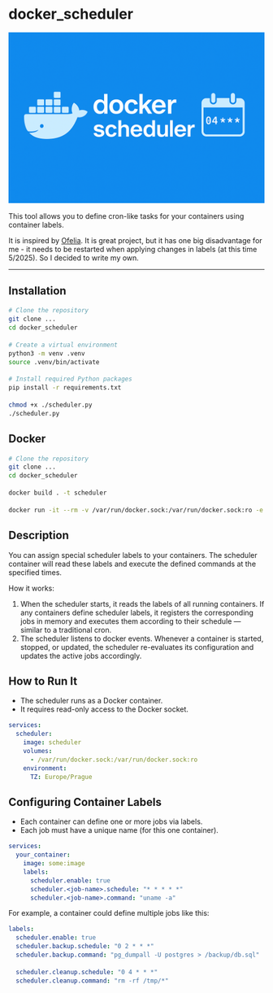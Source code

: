 # docker_scheduler

![Docker Scheduler banner](./docker_scheduler_banner.png)

This tool allows you to define cron-like tasks for your containers using
container labels.

It is inspired by [Ofelia](https://github.com/mcuadros/ofelia). It is great
project, but it has one big disadvantage for me - it needs to be restarted when
applying changes in labels (at this time 5/2025). So I decided to write my own.

---

## Installation

```bash
# Clone the repository
git clone ...
cd docker_scheduler

# Create a virtual environment
python3 -m venv .venv
source .venv/bin/activate

# Install required Python packages
pip install -r requirements.txt

chmod +x ./scheduler.py
./scheduler.py
```

## Docker 

```bash
# Clone the repository
git clone ...
cd docker_scheduler

docker build . -t scheduler

docker run -it --rm -v /var/run/docker.sock:/var/run/docker.sock:ro -e TZ=Europe/Prague scheduler
```

## Description

You can assign special scheduler labels to your containers.
The scheduler container will read these labels and execute the defined commands at the specified times.

How it works:

 1. When the scheduler starts, it reads the labels of all running containers. If any containers define scheduler labels, it registers the corresponding jobs in memory and executes them according to their schedule — similar to a traditional cron.
 2. The scheduler listens to docker events. Whenever a container is started, stopped, or updated, the scheduler re-evaluates its configuration and updates the active jobs accordingly.

## How to Run It

 - The scheduler runs as a Docker container.
 - It requires read-only access to the Docker socket.

```yaml
services:
  scheduler:
    image: scheduler
    volumes:
      - /var/run/docker.sock:/var/run/docker.sock:ro
    environment:
      TZ: Europe/Prague
```

## Configuring Container Labels

 - Each container can define one or more jobs via labels.
 - Each job must have a unique name (for this one container).

```yaml
services:
  your_container:
    image: some:image
    labels:
      scheduler.enable: true
      scheduler.<job-name>.schedule: "* * * * *"
      scheduler.<job-name>.command: "uname -a"
```

For example, a container could define multiple jobs like this:

```yaml
labels:
  scheduler.enable: true
  scheduler.backup.schedule: "0 2 * * *"
  scheduler.backup.command: "pg_dumpall -U postgres > /backup/db.sql"

  scheduler.cleanup.schedule: "0 4 * * *"
  scheduler.cleanup.command: "rm -rf /tmp/*"
```
